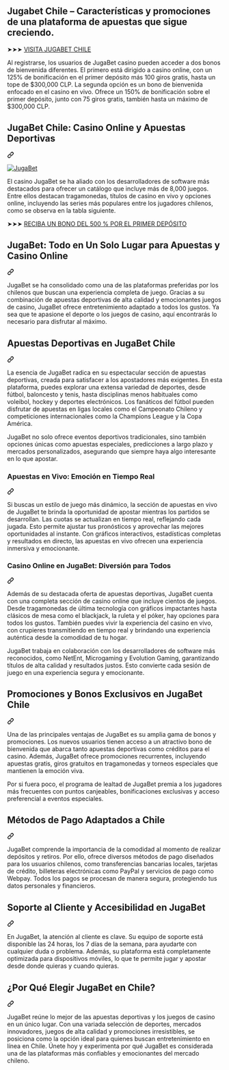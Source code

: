 

<article class="markdown-body entry-content container-lg f5" itemprop="text"><p dir="auto"><h1>Jugabet Chile – Características y promociones de una plataforma de apuestas que sigue creciendo.</h1></p>
<p dir="auto">➤➤➤ <a href="https://track.jugar.live/f9908f08-29a9-4003-9034-fc51ab2601bb" rel="nofollow">VISITA JUGABET CHILE</a></p>
<p dir="auto">Al registrarse, los usuarios de JugaBet casino pueden acceder a dos bonos de bienvenida diferentes. El primero está dirigido a casino online, con un 125% de bonificación en el primer depósito más 100 giros gratis, hasta un tope de $300,000 CLP. La segunda opción es un bono de bienvenida enfocado en el casino en vivo. Ofrece un 150% de bonificación sobre el primer depósito, junto con 75 giros gratis, también hasta un máximo de $300,000 CLP.</p>
<div class="markdown-heading" dir="auto"><h1 class="heading-element" dir="auto">JugaBet Chile: Casino Online y Apuestas Deportivas</h1><a id="user-content-jugabet-chile-casino-online-y-apuestas-deportivas" class="anchor" aria-label="Permalink: JugaBet Chile: Casino Online y Apuestas Deportivas" href="#jugabet-chile-casino-online-y-apuestas-deportivas"><svg class="octicon octicon-link" viewBox="0 0 16 16" version="1.1" width="16" height="16" aria-hidden="true"><path d="m7.775 3.275 1.25-1.25a3.5 3.5 0 1 1 4.95 4.95l-2.5 2.5a3.5 3.5 0 0 1-4.95 0 .751.751 0 0 1 .018-1.042.751.751 0 0 1 1.042-.018 1.998 1.998 0 0 0 2.83 0l2.5-2.5a2.002 2.002 0 0 0-2.83-2.83l-1.25 1.25a.751.751 0 0 1-1.042-.018.751.751 0 0 1-.018-1.042Zm-4.69 9.64a1.998 1.998 0 0 0 2.83 0l1.25-1.25a.751.751 0 0 1 1.042.018.751.751 0 0 1 .018 1.042l-1.25 1.25a3.5 3.5 0 1 1-4.95-4.95l2.5-2.5a3.5 3.5 0 0 1 4.95 0 .751.751 0 0 1-.018 1.042.751.751 0 0 1-1.042.018 1.998 1.998 0 0 0-2.83 0l-2.5 2.5a1.998 1.998 0 0 0 0 2.83Z"></path></svg></a></div>
<p dir="auto"><a target="_blank" rel="noopener noreferrer nofollow" href="https://camo.githubusercontent.com/fcc8469dc21c6b2c08c0dc3dd5cdb6392cfd5d4ae96c96fa37c606014136f51c/68747470733a2f2f7473322e6d6d2e62696e672e6e65742f74683f713d4a7567614265742532304368696c65"><img src="https://camo.githubusercontent.com/fcc8469dc21c6b2c08c0dc3dd5cdb6392cfd5d4ae96c96fa37c606014136f51c/68747470733a2f2f7473322e6d6d2e62696e672e6e65742f74683f713d4a7567614265742532304368696c65" alt="JugaBet" data-canonical-src="https://ts2.mm.bing.net/th?q=JugaBet%20Chile" style="max-width: 100%;"></a></p>
<p dir="auto">El casino JugaBet se ha aliado con los desarrolladores de software más destacados para ofrecer un catálogo que incluye más de 8,000 juegos. Entre ellos destacan tragamonedas, títulos de casino en vivo y opciones online, incluyendo las series más populares entre los jugadores chilenos, como se observa en la tabla siguiente.</p>
<p dir="auto">➤➤➤ <a href="https://track.jugar.live/f9908f08-29a9-4003-9034-fc51ab2601bb" rel="nofollow">RECIBA UN BONO DEL 500 % POR EL PRIMER DEPÓSITO</a></p>
<div class="markdown-heading" dir="auto"><h2 class="heading-element" dir="auto">JugaBet: Todo en Un Solo Lugar para Apuestas y Casino Online</h2><a id="user-content-jugabet-todo-en-un-solo-lugar-para-apuestas-y-casino-online" class="anchor" aria-label="Permalink: JugaBet: Todo en Un Solo Lugar para Apuestas y Casino Online" href="#jugabet-todo-en-un-solo-lugar-para-apuestas-y-casino-online"><svg class="octicon octicon-link" viewBox="0 0 16 16" version="1.1" width="16" height="16" aria-hidden="true"><path d="m7.775 3.275 1.25-1.25a3.5 3.5 0 1 1 4.95 4.95l-2.5 2.5a3.5 3.5 0 0 1-4.95 0 .751.751 0 0 1 .018-1.042.751.751 0 0 1 1.042-.018 1.998 1.998 0 0 0 2.83 0l2.5-2.5a2.002 2.002 0 0 0-2.83-2.83l-1.25 1.25a.751.751 0 0 1-1.042-.018.751.751 0 0 1-.018-1.042Zm-4.69 9.64a1.998 1.998 0 0 0 2.83 0l1.25-1.25a.751.751 0 0 1 1.042.018.751.751 0 0 1 .018 1.042l-1.25 1.25a3.5 3.5 0 1 1-4.95-4.95l2.5-2.5a3.5 3.5 0 0 1 4.95 0 .751.751 0 0 1-.018 1.042.751.751 0 0 1-1.042.018 1.998 1.998 0 0 0-2.83 0l-2.5 2.5a1.998 1.998 0 0 0 0 2.83Z"></path></svg></a></div>
<p dir="auto">JugaBet se ha consolidado como una de las plataformas preferidas por los chilenos que buscan una experiencia completa de juego. Gracias a su combinación de apuestas deportivas de alta calidad y emocionantes juegos de casino, JugaBet ofrece entretenimiento adaptado a todos los gustos. Ya sea que te apasione el deporte o los juegos de casino, aquí encontrarás lo necesario para disfrutar al máximo.</p>
<div class="markdown-heading" dir="auto"><h2 class="heading-element" dir="auto">Apuestas Deportivas en JugaBet Chile</h2><a id="user-content-apuestas-deportivas-en-jugabet-chile" class="anchor" aria-label="Permalink: Apuestas Deportivas en JugaBet Chile" href="#apuestas-deportivas-en-jugabet-chile"><svg class="octicon octicon-link" viewBox="0 0 16 16" version="1.1" width="16" height="16" aria-hidden="true"><path d="m7.775 3.275 1.25-1.25a3.5 3.5 0 1 1 4.95 4.95l-2.5 2.5a3.5 3.5 0 0 1-4.95 0 .751.751 0 0 1 .018-1.042.751.751 0 0 1 1.042-.018 1.998 1.998 0 0 0 2.83 0l2.5-2.5a2.002 2.002 0 0 0-2.83-2.83l-1.25 1.25a.751.751 0 0 1-1.042-.018.751.751 0 0 1-.018-1.042Zm-4.69 9.64a1.998 1.998 0 0 0 2.83 0l1.25-1.25a.751.751 0 0 1 1.042.018.751.751 0 0 1 .018 1.042l-1.25 1.25a3.5 3.5 0 1 1-4.95-4.95l2.5-2.5a3.5 3.5 0 0 1 4.95 0 .751.751 0 0 1-.018 1.042.751.751 0 0 1-1.042.018 1.998 1.998 0 0 0-2.83 0l-2.5 2.5a1.998 1.998 0 0 0 0 2.83Z"></path></svg></a></div>
<p dir="auto">La esencia de JugaBet radica en su espectacular sección de apuestas deportivas, creada para satisfacer a los apostadores más exigentes. En esta plataforma, puedes explorar una extensa variedad de deportes, desde fútbol, baloncesto y tenis, hasta disciplinas menos habituales como voleibol, hockey y deportes electrónicos. Los fanáticos del fútbol pueden disfrutar de apuestas en ligas locales como el Campeonato Chileno y competiciones internacionales como la Champions League y la Copa América.</p>
<p dir="auto">JugaBet no solo ofrece eventos deportivos tradicionales, sino también opciones únicas como apuestas especiales, predicciones a largo plazo y mercados personalizados, asegurando que siempre haya algo interesante en lo que apostar.</p>
<div class="markdown-heading" dir="auto"><h3 class="heading-element" dir="auto">Apuestas en Vivo: Emoción en Tiempo Real</h3><a id="user-content-apuestas-en-vivo-emoción-en-tiempo-real" class="anchor" aria-label="Permalink: Apuestas en Vivo: Emoción en Tiempo Real" href="#apuestas-en-vivo-emoción-en-tiempo-real"><svg class="octicon octicon-link" viewBox="0 0 16 16" version="1.1" width="16" height="16" aria-hidden="true"><path d="m7.775 3.275 1.25-1.25a3.5 3.5 0 1 1 4.95 4.95l-2.5 2.5a3.5 3.5 0 0 1-4.95 0 .751.751 0 0 1 .018-1.042.751.751 0 0 1 1.042-.018 1.998 1.998 0 0 0 2.83 0l2.5-2.5a2.002 2.002 0 0 0-2.83-2.83l-1.25 1.25a.751.751 0 0 1-1.042-.018.751.751 0 0 1-.018-1.042Zm-4.69 9.64a1.998 1.998 0 0 0 2.83 0l1.25-1.25a.751.751 0 0 1 1.042.018.751.751 0 0 1 .018 1.042l-1.25 1.25a3.5 3.5 0 1 1-4.95-4.95l2.5-2.5a3.5 3.5 0 0 1 4.95 0 .751.751 0 0 1-.018 1.042.751.751 0 0 1-1.042.018 1.998 1.998 0 0 0-2.83 0l-2.5 2.5a1.998 1.998 0 0 0 0 2.83Z"></path></svg></a></div>
<p dir="auto">Si buscas un estilo de juego más dinámico, la sección de apuestas en vivo de JugaBet te brinda la oportunidad de apostar mientras los partidos se desarrollan. Las cuotas se actualizan en tiempo real, reflejando cada jugada. Esto permite ajustar tus pronósticos y aprovechar las mejores oportunidades al instante. Con gráficos interactivos, estadísticas completas y resultados en directo, las apuestas en vivo ofrecen una experiencia inmersiva y emocionante.</p>
<div class="markdown-heading" dir="auto"><h3 class="heading-element" dir="auto">Casino Online en JugaBet: Diversión para Todos</h3><a id="user-content-casino-online-en-jugabet-diversión-para-todos" class="anchor" aria-label="Permalink: Casino Online en JugaBet: Diversión para Todos" href="#casino-online-en-jugabet-diversión-para-todos"><svg class="octicon octicon-link" viewBox="0 0 16 16" version="1.1" width="16" height="16" aria-hidden="true"><path d="m7.775 3.275 1.25-1.25a3.5 3.5 0 1 1 4.95 4.95l-2.5 2.5a3.5 3.5 0 0 1-4.95 0 .751.751 0 0 1 .018-1.042.751.751 0 0 1 1.042-.018 1.998 1.998 0 0 0 2.83 0l2.5-2.5a2.002 2.002 0 0 0-2.83-2.83l-1.25 1.25a.751.751 0 0 1-1.042-.018.751.751 0 0 1-.018-1.042Zm-4.69 9.64a1.998 1.998 0 0 0 2.83 0l1.25-1.25a.751.751 0 0 1 1.042.018.751.751 0 0 1 .018 1.042l-1.25 1.25a3.5 3.5 0 1 1-4.95-4.95l2.5-2.5a3.5 3.5 0 0 1 4.95 0 .751.751 0 0 1-.018 1.042.751.751 0 0 1-1.042.018 1.998 1.998 0 0 0-2.83 0l-2.5 2.5a1.998 1.998 0 0 0 0 2.83Z"></path></svg></a></div>
<p dir="auto">Además de su destacada oferta de apuestas deportivas, JugaBet cuenta con una completa sección de casino online que incluye cientos de juegos. Desde tragamonedas de última tecnología con gráficos impactantes hasta clásicos de mesa como el blackjack, la ruleta y el póker, hay opciones para todos los gustos. También puedes vivir la experiencia del casino en vivo, con crupieres transmitiendo en tiempo real y brindando una experiencia auténtica desde la comodidad de tu hogar.</p>
<p dir="auto">JugaBet trabaja en colaboración con los desarrolladores de software más reconocidos, como NetEnt, Microgaming y Evolution Gaming, garantizando títulos de alta calidad y resultados justos. Esto convierte cada sesión de juego en una experiencia segura y emocionante.</p>
<div class="markdown-heading" dir="auto"><h2 class="heading-element" dir="auto">Promociones y Bonos Exclusivos en JugaBet Chile</h2><a id="user-content-promociones-y-bonos-exclusivos-en-jugabet-chile" class="anchor" aria-label="Permalink: Promociones y Bonos Exclusivos en JugaBet Chile" href="#promociones-y-bonos-exclusivos-en-jugabet-chile"><svg class="octicon octicon-link" viewBox="0 0 16 16" version="1.1" width="16" height="16" aria-hidden="true"><path d="m7.775 3.275 1.25-1.25a3.5 3.5 0 1 1 4.95 4.95l-2.5 2.5a3.5 3.5 0 0 1-4.95 0 .751.751 0 0 1 .018-1.042.751.751 0 0 1 1.042-.018 1.998 1.998 0 0 0 2.83 0l2.5-2.5a2.002 2.002 0 0 0-2.83-2.83l-1.25 1.25a.751.751 0 0 1-1.042-.018.751.751 0 0 1-.018-1.042Zm-4.69 9.64a1.998 1.998 0 0 0 2.83 0l1.25-1.25a.751.751 0 0 1 1.042.018.751.751 0 0 1 .018 1.042l-1.25 1.25a3.5 3.5 0 1 1-4.95-4.95l2.5-2.5a3.5 3.5 0 0 1 4.95 0 .751.751 0 0 1-.018 1.042.751.751 0 0 1-1.042.018 1.998 1.998 0 0 0-2.83 0l-2.5 2.5a1.998 1.998 0 0 0 0 2.83Z"></path></svg></a></div>
<p dir="auto">Una de las principales ventajas de JugaBet es su amplia gama de bonos y promociones. Los nuevos usuarios tienen acceso a un atractivo bono de bienvenida que abarca tanto apuestas deportivas como créditos para el casino. Además, JugaBet ofrece promociones recurrentes, incluyendo apuestas gratis, giros gratuitos en tragamonedas y torneos especiales que mantienen la emoción viva.</p>
<p dir="auto">Por si fuera poco, el programa de lealtad de JugaBet premia a los jugadores más frecuentes con puntos canjeables, bonificaciones exclusivas y acceso preferencial a eventos especiales.</p>
<div class="markdown-heading" dir="auto"><h2 class="heading-element" dir="auto">Métodos de Pago Adaptados a Chile</h2><a id="user-content-métodos-de-pago-adaptados-a-chile" class="anchor" aria-label="Permalink: Métodos de Pago Adaptados a Chile" href="#métodos-de-pago-adaptados-a-chile"><svg class="octicon octicon-link" viewBox="0 0 16 16" version="1.1" width="16" height="16" aria-hidden="true"><path d="m7.775 3.275 1.25-1.25a3.5 3.5 0 1 1 4.95 4.95l-2.5 2.5a3.5 3.5 0 0 1-4.95 0 .751.751 0 0 1 .018-1.042.751.751 0 0 1 1.042-.018 1.998 1.998 0 0 0 2.83 0l2.5-2.5a2.002 2.002 0 0 0-2.83-2.83l-1.25 1.25a.751.751 0 0 1-1.042-.018.751.751 0 0 1-.018-1.042Zm-4.69 9.64a1.998 1.998 0 0 0 2.83 0l1.25-1.25a.751.751 0 0 1 1.042.018.751.751 0 0 1 .018 1.042l-1.25 1.25a3.5 3.5 0 1 1-4.95-4.95l2.5-2.5a3.5 3.5 0 0 1 4.95 0 .751.751 0 0 1-.018 1.042.751.751 0 0 1-1.042.018 1.998 1.998 0 0 0-2.83 0l-2.5 2.5a1.998 1.998 0 0 0 0 2.83Z"></path></svg></a></div>
<p dir="auto">JugaBet comprende la importancia de la comodidad al momento de realizar depósitos y retiros. Por ello, ofrece diversos métodos de pago diseñados para los usuarios chilenos, como transferencias bancarias locales, tarjetas de crédito, billeteras electrónicas como PayPal y servicios de pago como Webpay. Todos los pagos se procesan de manera segura, protegiendo tus datos personales y financieros.</p>
<div class="markdown-heading" dir="auto"><h2 class="heading-element" dir="auto">Soporte al Cliente y Accesibilidad en JugaBet</h2><a id="user-content-soporte-al-cliente-y-accesibilidad-en-jugabet" class="anchor" aria-label="Permalink: Soporte al Cliente y Accesibilidad en JugaBet" href="#soporte-al-cliente-y-accesibilidad-en-jugabet"><svg class="octicon octicon-link" viewBox="0 0 16 16" version="1.1" width="16" height="16" aria-hidden="true"><path d="m7.775 3.275 1.25-1.25a3.5 3.5 0 1 1 4.95 4.95l-2.5 2.5a3.5 3.5 0 0 1-4.95 0 .751.751 0 0 1 .018-1.042.751.751 0 0 1 1.042-.018 1.998 1.998 0 0 0 2.83 0l2.5-2.5a2.002 2.002 0 0 0-2.83-2.83l-1.25 1.25a.751.751 0 0 1-1.042-.018.751.751 0 0 1-.018-1.042Zm-4.69 9.64a1.998 1.998 0 0 0 2.83 0l1.25-1.25a.751.751 0 0 1 1.042.018.751.751 0 0 1 .018 1.042l-1.25 1.25a3.5 3.5 0 1 1-4.95-4.95l2.5-2.5a3.5 3.5 0 0 1 4.95 0 .751.751 0 0 1-.018 1.042.751.751 0 0 1-1.042.018 1.998 1.998 0 0 0-2.83 0l-2.5 2.5a1.998 1.998 0 0 0 0 2.83Z"></path></svg></a></div>
<p dir="auto">En JugaBet, la atención al cliente es clave. Su equipo de soporte está disponible las 24 horas, los 7 días de la semana, para ayudarte con cualquier duda o problema. Además, su plataforma está completamente optimizada para dispositivos móviles, lo que te permite jugar y apostar desde donde quieras y cuando quieras.</p>
<div class="markdown-heading" dir="auto"><h2 class="heading-element" dir="auto">¿Por Qué Elegir JugaBet en Chile?</h2><a id="user-content-por-qué-elegir-jugabet-en-chile" class="anchor" aria-label="Permalink: ¿Por Qué Elegir JugaBet en Chile?" href="#por-qué-elegir-jugabet-en-chile"><svg class="octicon octicon-link" viewBox="0 0 16 16" version="1.1" width="16" height="16" aria-hidden="true"><path d="m7.775 3.275 1.25-1.25a3.5 3.5 0 1 1 4.95 4.95l-2.5 2.5a3.5 3.5 0 0 1-4.95 0 .751.751 0 0 1 .018-1.042.751.751 0 0 1 1.042-.018 1.998 1.998 0 0 0 2.83 0l2.5-2.5a2.002 2.002 0 0 0-2.83-2.83l-1.25 1.25a.751.751 0 0 1-1.042-.018.751.751 0 0 1-.018-1.042Zm-4.69 9.64a1.998 1.998 0 0 0 2.83 0l1.25-1.25a.751.751 0 0 1 1.042.018.751.751 0 0 1 .018 1.042l-1.25 1.25a3.5 3.5 0 1 1-4.95-4.95l2.5-2.5a3.5 3.5 0 0 1 4.95 0 .751.751 0 0 1-.018 1.042.751.751 0 0 1-1.042.018 1.998 1.998 0 0 0-2.83 0l-2.5 2.5a1.998 1.998 0 0 0 0 2.83Z"></path></svg></a></div>
<p dir="auto">JugaBet reúne lo mejor de las apuestas deportivas y los juegos de casino en un único lugar. Con una variada selección de deportes, mercados innovadores, juegos de alta calidad y promociones irresistibles, se posiciona como la opción ideal para quienes buscan entretenimiento en línea en Chile. Únete hoy y experimenta por qué JugaBet es considerada una de las plataformas más confiables y emocionantes del mercado chileno.</p>
</article>
